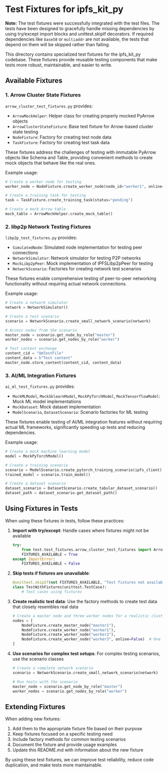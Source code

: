 # Test Fixtures for ipfs_kit_py

**Note:** The test fixtures were successfully integrated with the test files. The tests have been designed to gracefully handle missing dependencies by using try/except import blocks and unittest.skipIf decorators. If required dependencies like `base58` or `multiaddr` are not available, the tests that depend on them will be skipped rather than failing.

This directory contains specialized test fixtures for the ipfs_kit_py codebase. These fixtures provide reusable testing components that make tests more robust, maintainable, and easier to write.

## Available Fixtures

### 1. Arrow Cluster State Fixtures

`arrow_cluster_test_fixtures.py` provides:

- `ArrowMockHelper`: Helper class for creating properly mocked PyArrow objects
- `ArrowClusterStateFixture`: Base test fixture for Arrow-based cluster state testing
- `NodeFixture`: Factory for creating test node data
- `TaskFixture`: Factory for creating test task data

These fixtures address the challenges of testing with immutable PyArrow objects like Schema and Table, providing convenient methods to create mock objects that behave like the real ones.

Example usage:
```python
# Create a worker node for testing
worker_node = NodeFixture.create_worker_node(node_id="worker1", online=True)

# Create a training task for testing
task = TaskFixture.create_training_task(status="pending")

# Create a mock Arrow table
mock_table = ArrowMockHelper.create_mock_table()
```

### 2. libp2p Network Testing Fixtures

`libp2p_test_fixtures.py` provides:

- `SimulatedNode`: Simulated node implementation for testing peer connections
- `NetworkSimulator`: Network simulator for testing P2P networks
- `MockLibp2pPeer`: Mock implementation of IPFSLibp2pPeer for testing
- `NetworkScenario`: Factories for creating network test scenarios

These fixtures enable comprehensive testing of peer-to-peer networking functionality without requiring actual network connections.

Example usage:
```python
# Create a network simulator
network = NetworkSimulator()

# Create a test scenario
scenario = NetworkScenario.create_small_network_scenario(network)

# Access nodes from the scenario
master_node = scenario.get_node_by_role("master")
worker_nodes = scenario.get_nodes_by_role("worker")

# Test content exchange
content_cid = "QmTestFile"
content_data = b"Test content"
master_node.store_content(content_cid, content_data)
```

### 3. AI/ML Integration Fixtures

`ai_ml_test_fixtures.py` provides:

- `MockMLModel`, `MockSklearnModel`, `MockPyTorchModel`, `MockTensorflowModel`: Mock ML model implementations
- `MockDataset`: Mock dataset implementation
- `ModelScenario`, `DatasetScenario`: Scenario factories for ML testing

These fixtures enable testing of AI/ML integration features without requiring actual ML frameworks, significantly speeding up tests and reducing dependencies.

Example usage:
```python
# Create a mock machine learning model
model = MockPyTorchModel()

# Create a training scenario
scenario = ModelScenario.create_pytorch_training_scenario(ipfs_client)
trained_model = scenario.train_model()

# Create a dataset scenario
dataset_scenario = DatasetScenario.create_tabular_dataset_scenario()
dataset_path = dataset_scenario.get_dataset_path()
```

## Using Fixtures in Tests

When using these fixtures in tests, follow these practices:

1. **Import with try/except**: Handle cases where fixtures might not be available
   ```python
   try:
       from test.test_fixtures.arrow_cluster_test_fixtures import ArrowMockHelper
       FIXTURES_AVAILABLE = True
   except ImportError:
       FIXTURES_AVAILABLE = False
   ```

2. **Skip tests if fixtures are unavailable**:
   ```python
   @unittest.skipIf(not FIXTURES_AVAILABLE, "Test fixtures not available")
   class TestWithFixtures(unittest.TestCase):
       # Test cases using fixtures
   ```

3. **Create realistic test data**: Use the factory methods to create test data that closely resembles real data
   ```python
   # Create a master node and three worker nodes for a realistic cluster
   nodes = [
       NodeFixture.create_master_node("master1"),
       NodeFixture.create_worker_node("worker1"),
       NodeFixture.create_worker_node("worker2"),
       NodeFixture.create_worker_node("worker3", online=False)  # One offline worker
   ]
   ```

4. **Use scenarios for complex test setups**: For complex testing scenarios, use the scenario classes
   ```python
   # Create a complete network scenario
   scenario = NetworkScenario.create_small_network_scenario(network)
   
   # Run tests with the scenario
   master_node = scenario.get_node_by_role("master")
   worker_nodes = scenario.get_nodes_by_role("worker")
   ```

## Extending Fixtures

When adding new fixtures:

1. Add them to the appropriate fixture file based on their purpose
2. Keep fixtures focused on a specific testing need
3. Include factory methods for common testing scenarios
4. Document the fixture and provide usage examples
5. Update this README.md with information about the new fixture

By using these test fixtures, we can improve test reliability, reduce code duplication, and make tests more maintainable.